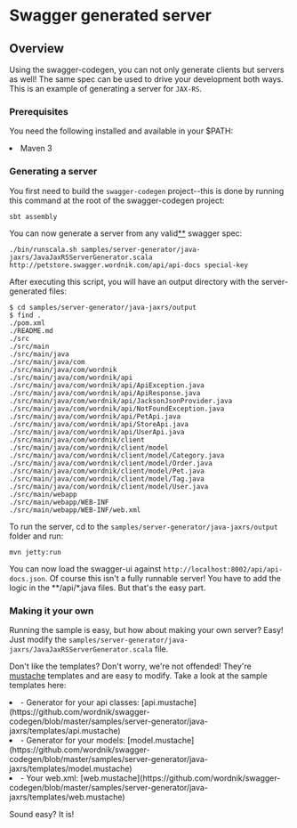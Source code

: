 # Swagger generated server

## Overview
Using the swagger-codegen, you can not only generate clients but servers as well!  The same spec can be used to drive your
development both ways.  This is an example of generating a server for `JAX-RS`.

### Prerequisites
You need the following installed and available in your $PATH:

<li>Maven 3</li>

### Generating a server
You first need to build the `swagger-codegen` project--this is done by running this command at the root of the swagger-codegen project:

```
sbt assembly
```

You can now generate a server from any valid[**](https://github.com/wordnik/swagger-codegen/blob/master/README.md#validating-your-swagger-spec) swagger spec:

```
./bin/runscala.sh samples/server-generator/java-jaxrs/JavaJaxRSServerGenerator.scala http://petstore.swagger.wordnik.com/api/api-docs special-key
```

After executing this script, you will have an output directory with the server-generated files:

```
$ cd samples/server-generator/java-jaxrs/output
$ find .
./pom.xml
./README.md
./src
./src/main
./src/main/java
./src/main/java/com
./src/main/java/com/wordnik
./src/main/java/com/wordnik/api
./src/main/java/com/wordnik/api/ApiException.java
./src/main/java/com/wordnik/api/ApiResponse.java
./src/main/java/com/wordnik/api/JacksonJsonProvider.java
./src/main/java/com/wordnik/api/NotFoundException.java
./src/main/java/com/wordnik/api/PetApi.java
./src/main/java/com/wordnik/api/StoreApi.java
./src/main/java/com/wordnik/api/UserApi.java
./src/main/java/com/wordnik/client
./src/main/java/com/wordnik/client/model
./src/main/java/com/wordnik/client/model/Category.java
./src/main/java/com/wordnik/client/model/Order.java
./src/main/java/com/wordnik/client/model/Pet.java
./src/main/java/com/wordnik/client/model/Tag.java
./src/main/java/com/wordnik/client/model/User.java
./src/main/webapp
./src/main/webapp/WEB-INF
./src/main/webapp/WEB-INF/web.xml

```

To run the server, cd to the `samples/server-generator/java-jaxrs/output` folder and run:

```
mvn jetty:run
```

You can now load the swagger-ui against `http://localhost:8002/api/api-docs.json`.  Of course this isn't a fully
runnable server!  You have to add the logic in the **/api/*.java files.  But that's the easy part.

### Making it your own
Running the sample is easy, but how about making your own server?  Easy!  Just modify the `samples/server-generator/java-jaxrs/JavaJaxRSServerGenerator.scala` file.

Don't like the templates?  Don't worry, we're not offended!  They're [mustache](http://mustache.github.com/) templates and are easy to modify.
Take a look at the sample templates here:

<li> - Generator for your api classes: [api.mustache](https://github.com/wordnik/swagger-codegen/blob/master/samples/server-generator/java-jaxrs/templates/api.mustache)

<li> - Generator for your models: [model.mustache](https://github.com/wordnik/swagger-codegen/blob/master/samples/server-generator/java-jaxrs/templates/model.mustache)

<li> - Your web.xml: [web.mustache](https://github.com/wordnik/swagger-codegen/blob/master/samples/server-generator/java-jaxrs/templates/web.mustache)


Sound easy?  It is!